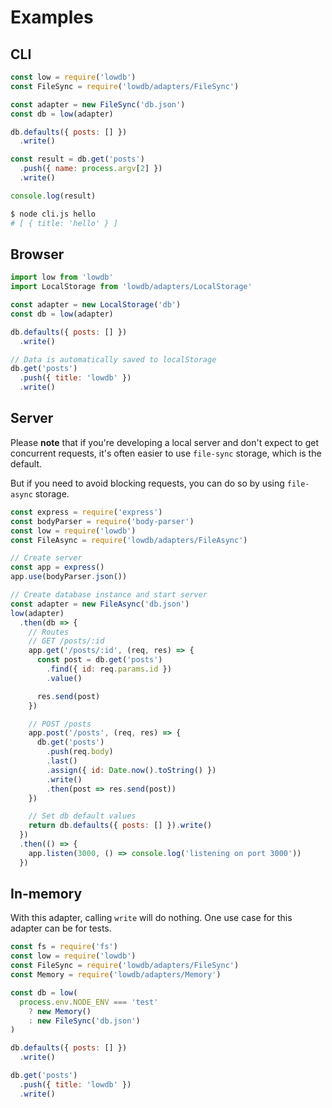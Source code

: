 # Examples

## CLI

```js
const low = require('lowdb')
const FileSync = require('lowdb/adapters/FileSync')

const adapter = new FileSync('db.json')
const db = low(adapter)

db.defaults({ posts: [] })
  .write()

const result = db.get('posts')
  .push({ name: process.argv[2] })
  .write()

console.log(result)
```

```sh
$ node cli.js hello
# [ { title: 'hello' } ]
```

## Browser

```js
import low from 'lowdb'
import LocalStorage from 'lowdb/adapters/LocalStorage'

const adapter = new LocalStorage('db')
const db = low(adapter)

db.defaults({ posts: [] })
  .write()

// Data is automatically saved to localStorage
db.get('posts')
  .push({ title: 'lowdb' })
  .write()
```

## Server

Please __note__ that if you're developing a local server and don't expect to get concurrent requests, it's often easier to use `file-sync` storage, which is the default.

But if you need to avoid blocking requests, you can do so by using `file-async` storage.

```js
const express = require('express')
const bodyParser = require('body-parser')
const low = require('lowdb')
const FileAsync = require('lowdb/adapters/FileAsync')

// Create server
const app = express()
app.use(bodyParser.json())

// Create database instance and start server
const adapter = new FileAsync('db.json')
low(adapter)
  .then(db => {
    // Routes
    // GET /posts/:id
    app.get('/posts/:id', (req, res) => {
      const post = db.get('posts')
        .find({ id: req.params.id })
        .value()

      res.send(post)
    })

    // POST /posts
    app.post('/posts', (req, res) => {
      db.get('posts')
        .push(req.body)
        .last()
        .assign({ id: Date.now().toString() })
        .write()
        .then(post => res.send(post))
    })

    // Set db default values
    return db.defaults({ posts: [] }).write()
  })
  .then(() => {
    app.listen(3000, () => console.log('listening on port 3000'))
  })
```

## In-memory

With this adapter, calling `write` will do nothing. One use case for this adapter can be for tests.

```js
const fs = require('fs')
const low = require('lowdb')
const FileSync = require('lowdb/adapters/FileSync')
const Memory = require('lowdb/adapters/Memory')

const db = low(
  process.env.NODE_ENV === 'test'
    ? new Memory()
    : new FileSync('db.json')
)

db.defaults({ posts: [] })
  .write()

db.get('posts')
  .push({ title: 'lowdb' })
  .write()
```
